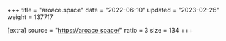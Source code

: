 +++
title = "aroace.space"
date = "2022-06-10"
updated = "2023-02-26"
weight = 137717

[extra]
source = "https://aroace.space/"
ratio = 3
size = 134
+++
